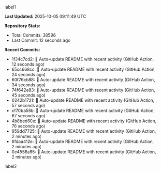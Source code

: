 
label1 
<!-- ACTIVITY_START -->
**Last Updated:** 2025-10-05 09:11:49 UTC

**Repository Stats:**
- Total Commits: 38596
- Last Commit: 12 seconds ago

**Recent Commits:**
- 1f34c7cd2: 🤖 Auto-update README with recent activity (GitHub Action, 12 seconds ago)
- 65cc668cc: 🤖 Auto-update README with recent activity (GitHub Action, 24 seconds ago)
- 60f76cb88: 🤖 Auto-update README with recent activity (GitHub Action, 34 seconds ago)
- 74f642e83: 🤖 Auto-update README with recent activity (GitHub Action, 45 seconds ago)
- 0242b1721: 🤖 Auto-update README with recent activity (GitHub Action, 57 seconds ago)
- cf70ba58b: 🤖 Auto-update README with recent activity (GitHub Action, 67 seconds ago)
- 4b8bed60e: 🤖 Auto-update README with recent activity (GitHub Action, 76 seconds ago)
- 959dd7725: 🤖 Auto-update README with recent activity (GitHub Action, 2 minutes ago)
- 9fdaa412e: 🤖 Auto-update README with recent activity (GitHub Action, 2 minutes ago)
- 0e4558a65: 🤖 Auto-update README with recent activity (GitHub Action, 2 minutes ago)
<!-- ACTIVITY_END -->

label2
